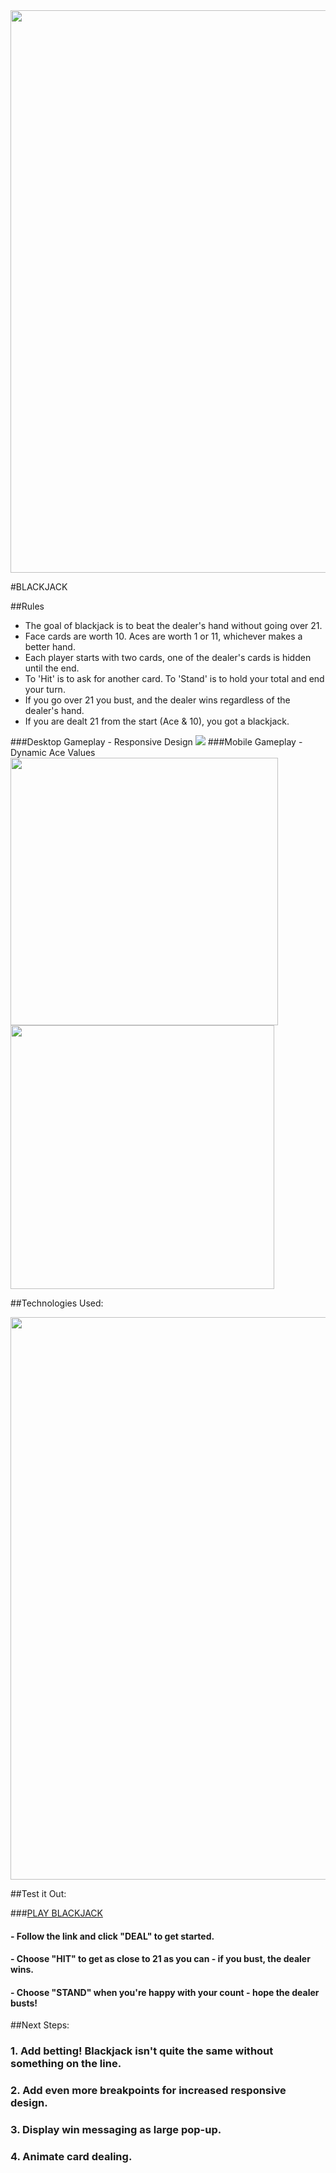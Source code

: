 <img src="https://i.imgur.com/WfKroV6.jpg" width="900">

#BLACKJACK

##Rules

- The goal of blackjack is to beat the dealer's hand without going over 21.
- Face cards are worth 10. Aces are worth 1 or 11, whichever makes a better hand.
- Each player starts with two cards, one of the dealer's cards is hidden until the end.
- To 'Hit' is to ask for another card. To 'Stand' is to hold your total and end your turn.
- If you go over 21 you bust, and the dealer wins regardless of the dealer's hand.
- If you are dealt 21 from the start (Ace & 10), you got a blackjack.


###Desktop Gameplay - Responsive Design
<img src="https://i.imgur.com/qr5E0Cn.png">
###Mobile Gameplay - Dynamic Ace Values
<img src="https://i.imgur.com/nFJFYtb.png" width="428"> <img src="https://i.imgur.com/u07Zi3x.png" width="422">

##Technologies Used:

<img src="https://i.imgur.com/R7g2T8Y.jpg" width="900">

##Test it Out: 

###[PLAY BLACKJACK](https://jczarat.github.io/Blackjack/)
#### - Follow the link and click "DEAL" to get started.
#### - Choose "HIT" to get as close to 21 as you can - if you bust, the dealer wins.
#### - Choose "STAND" when you're happy with your count - hope the dealer busts!

##Next Steps:

### 1. Add betting! Blackjack isn't quite the same without something on the line.
### 2. Add even more breakpoints for increased responsive design.
### 3. Display win messaging as large pop-up.
### 4. Animate card dealing.